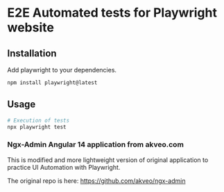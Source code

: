 # E2E Automated tests for Playwright website

## Installation

Add playwright to your dependencies.

```bash
npm install playwright@latest
```

## Usage
```python
# Execution of tests
npx playwright test
```


### Ngx-Admin Angular 14 application from akveo.com

This is modified and more lightweight version of original application to practice UI Automation with Playwright.

The original repo is here: https://github.com/akveo/ngx-admin
